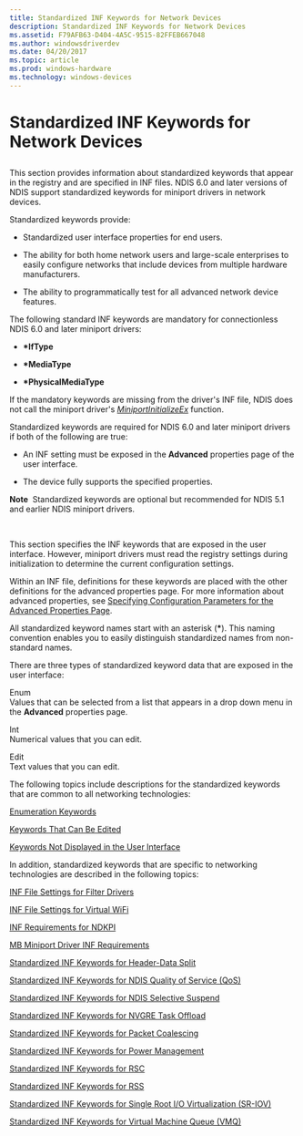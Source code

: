 ```yaml
---
title: Standardized INF Keywords for Network Devices
description: Standardized INF Keywords for Network Devices
ms.assetid: F79AFB63-D404-4A5C-9515-82FFEB667048
ms.author: windowsdriverdev
ms.date: 04/20/2017
ms.topic: article
ms.prod: windows-hardware
ms.technology: windows-devices
---
```


# Standardized INF Keywords for Network Devices


## <a href="" id="ddk-standardized-installation-keywords-for-ethernet-devices-ng"></a>


This section provides information about standardized keywords that appear in the registry and are specified in INF files. NDIS 6.0 and later versions of NDIS support standardized keywords for miniport drivers in network devices.

Standardized keywords provide:

-   Standardized user interface properties for end users.

-   The ability for both home network users and large-scale enterprises to easily configure networks that include devices from multiple hardware manufacturers.

-   The ability to programmatically test for all advanced network device features.

The following standard INF keywords are mandatory for connectionless NDIS 6.0 and later miniport drivers:

-   **\*IfType**

-   **\*MediaType**

-   **\*PhysicalMediaType**

If the mandatory keywords are missing from the driver's INF file, NDIS does not call the miniport driver's [*MiniportInitializeEx*](https://msdn.microsoft.com/library/windows/hardware/ff559389) function.

Standardized keywords are required for NDIS 6.0 and later miniport drivers if both of the following are true:

-   An INF setting must be exposed in the **Advanced** properties page of the user interface.

-   The device fully supports the specified properties.

**Note**  Standardized keywords are optional but recommended for NDIS 5.1 and earlier NDIS miniport drivers.

 

This section specifies the INF keywords that are exposed in the user interface. However, miniport drivers must read the registry settings during initialization to determine the current configuration settings.

Within an INF file, definitions for these keywords are placed with the other definitions for the advanced properties page. For more information about advanced properties, see [Specifying Configuration Parameters for the Advanced Properties Page](specifying-configuration-parameters-for-the-advanced-properties-page.md).

All standardized keyword names start with an asterisk (**\***). This naming convention enables you to easily distinguish standardized names from non-standard names.

There are three types of standardized keyword data that are exposed in the user interface:

<a href="" id="enum"></a>Enum  
Values that can be selected from a list that appears in a drop down menu in the **Advanced** properties page.

<a href="" id="int"></a>Int  
Numerical values that you can edit.

<a href="" id="edit"></a>Edit  
Text values that you can edit.

The following topics include descriptions for the standardized keywords that are common to all networking technologies:

[Enumeration Keywords](enumeration-keywords.md)

[Keywords That Can Be Edited](keywords-that-can-be-edited.md)

[Keywords Not Displayed in the User Interface](keywords-not-displayed-in-the-user-interface.md)

In addition, standardized keywords that are specific to networking technologies are described in the following topics:

[INF File Settings for Filter Drivers](inf-file-settings-for-filter-drivers.md)

[INF File Settings for Virtual WiFi](inf-file-settings-for-virtual-wifi.md)

[INF Requirements for NDKPI](inf-requirements-for-ndkpi.md)

[MB Miniport Driver INF Requirements](mb-miniport-driver-inf-requirements.md)

[Standardized INF Keywords for Header-Data Split](standardized-inf-keywords-for-header-data-split.md)

[Standardized INF Keywords for NDIS Quality of Service (QoS)](standardized-inf-keywords-for-ndis-qos.md)

[Standardized INF Keywords for NDIS Selective Suspend](standardized-inf-keywords-for-ndis-selective-suspend.md)

[Standardized INF Keywords for NVGRE Task Offload](standardized-inf-keywords-for-nvgre-task-offload.md)

[Standardized INF Keywords for Packet Coalescing](standardized-inf-keywords-for-packet-coalescing.md)

[Standardized INF Keywords for Power Management](standardized-inf-keywords-for-power-management.md)

[Standardized INF Keywords for RSC](standardized-inf-keywords-for-rsc.md)

[Standardized INF Keywords for RSS](standardized-inf-keywords-for-rss.md)

[Standardized INF Keywords for Single Root I/O Virtualization (SR-IOV)](standardized-inf-keywords-for-sr-iov.md)

[Standardized INF Keywords for Virtual Machine Queue (VMQ)](standardized-inf-keywords-for-vmq.md)

 

 






